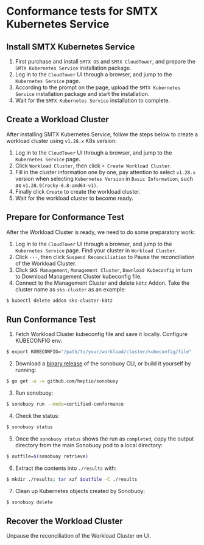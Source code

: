 # Conformance tests for SMTX Kubernetes Service

## Install SMTX Kubernetes Service

1. First purchase and install `SMTX OS` and `SMTX CloudTower`, and prepare the `SMTX Kubernetes Service` installation package.
1. Log in to the `CloudTower` UI through a browser, and jump to the `Kubernetes Service` page.
1. According to the prompt on the page, upload the `SMTX Kubernetes Service` installation package and start the installation.
1. Wait for the `SMTX Kubernetes Service` installation to complete.

## Create a Workload Cluster

After installing SMTX Kubernetes Service, follow the steps below to create a workload cluster using `v1.28.x` K8s version:

1. Log in to the `CloudTower` UI through a browser, and jump to the `Kubernetes Service` page.
1. Click `Workload Cluster`, then click `+ Create Workload Cluster`.
1. Fill in the cluster information one by one, pay attention to select `v1.28.x` version when selecting `Kubernetes Version` in `Basic Information`, such as `v1.28.9(rocky-8.8-amd64-v1)`.
1. Finally click `Create` to create the workload cluster.
1. Wait for the workload cluster to become ready.

## Prepare for Conformance Test

After the Workload Cluster is ready, we need to do some preparatory work:

1. Log in to the `CloudTower` UI through a browser, and jump to the `Kubernetes Service` page. Find your cluster in `Workload Cluster`.
1. Click `···`, then click `Suspend Reconciliation` to Pause the reconciliation of the Workload Cluster.
1. Click `SKS Management`, `Management Cluster`, `Download Kubeconfig` in turn to Download Management Cluster kubeconfig file.
4. Connect to the Management Cluster and delete `k8tz` Addon. Take the cluster name as `sks-cluster` as an example:
```sh
$ kubectl delete addon sks-cluster-k8tz
```


## Run Conformance Test

1. Fetch Workload Cluster kubeconfig file and save it locally. Configure KUBECONFIG env:
```sh
$ export KUBECONFIG="/path/to/your/workload/cluster/kubeconfig/file"
```

2. Download a [binary release](https://github.com/heptio/sonobuoy/releases) of the sonobuoy CLI, or build it yourself by running:
```sh
$ go get -u -v github.com/heptio/sonobuoy
```

3. Run sonobuoy:
```sh
$ sonobuoy run --mode=certified-conformance
```

4. Check the status:
```sh
$ sonobuoy status
```

5. Once the `sonobuoy status` shows the run as `completed`, copy the output directory from the main Sonobuoy pod to a local directory:
```sh
$ outfile=$(sonobuoy retrieve)
```

6. Extract the contents into `./results` with:
```sh
$ mkdir ./results; tar xzf $outfile -C ./results
```

7. Clean up Kubernetes objects created by Sonobuoy:
```sh
$ sonobuoy delete
```

## Recover the Workload Cluster

Unpause the reconciliation of the Workload Cluster on UI.
